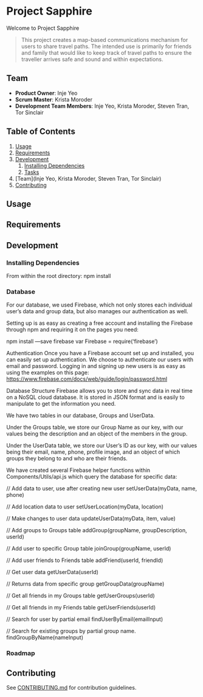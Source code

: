 # Project Sapphire

Welcome to Project Sapphire

> This project creates a map-based communications mechanism for users to share travel paths. The intended use is primarily for friends and family that would like to keep track of travel paths to ensure the traveller arrives safe and sound and within expectations.

## Team

  - __Product Owner__: Inje Yeo
  - __Scrum Master__: Krista Moroder
  - __Development Team Members__: Inje Yeo, Krista Moroder, Steven Tran, Tor Sinclair

## Table of Contents

1. [Usage](#Usage)
1. [Requirements](#requirements)
1. [Development](#development)
    1. [Installing Dependencies](#installing-dependencies)
    1. [Tasks](#tasks)
1. [Team](Inje Yeo, Krista Moroder, Steven Tran, Tor Sinclair)
1. [Contributing](#contributing)

## Usage

## Requirements

## Development

### Installing Dependencies

From within the root directory:
npm install

### Database
For our database, we used Firebase, which not only stores each individual user’s data and group data, but also manages our authentication as well.

Setting up is as easy as creating a free account and installing the Firebase through npm and requiring it on the pages you need:

npm install —save firebase
var Firebase = require(‘firebase’)

Authentication
Once you have a Firebase account set up and installed, you can easily set up authentication. We choose to authenticate our users with email and password. Logging in and signing up new users is as easy as using the examples on this page: https://www.firebase.com/docs/web/guide/login/password.html

Database Structure
Firebase allows you to store and sync data in real time on a NoSQL cloud database. It is stored in JSON format and is easily to manipulate to get the information you need.

We have two tables in our database, Groups and UserData.

Under the Groups table, we store our Group Name as our key, with our values being the description and an object of the members in the group.

Under the UserData table, we store our User’s ID as our key, with our values being their email, name, phone, profile image, and an object of which groups they belong to and who are their friends.

We have created several Firebase helper functions within Components/Utils/api.js which query the database for specific data:

  // Add data to user, use after creating new user
  setUserData(myData, name, phone)

  // Add location data to user
  setUserLocation(myData, location)

  // Make changes to user data
  updateUserData(myData, item, value)

  // Add groups to Groups table
  addGroup(groupName, groupDescription, userId)

  // Add user to specific Group table
  joinGroup(groupName, userId)

  // Add user friends  to Friends table
  addFriend(userId, friendId)

  // Get user data
  getUserData(userId)

  // Returns data from specific group
  getGroupData(groupName)

  // Get all friends in my Groups table
  getUserGroups(userId)

  // Get all friends in my Friends table
  getUserFriends(userId)

  // Search for user by partial email
  findUserByEmail(emailInput)

  // Search for existing groups by partial group name.
  findGroupByName(nameInput)
  
### Roadmap

## Contributing

See [CONTRIBUTING.md](CONTRIBUTING.md) for contribution guidelines.
